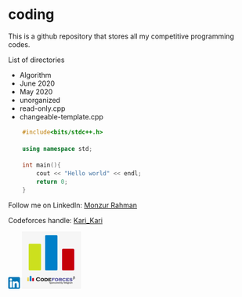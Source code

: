 # coding
This is a github repository that stores all my competitive programming codes.

List of directories

* Algorithm
* June 2020
* May 2020
* unorganized
* read-only.cpp
* changeable-template.cpp

```C++
    #include<bits/stdc++.h>

    using namespace std;

    int main(){
        cout << "Hello world" << endl;
        return 0;
    }
```



Follow me on LinkedIn: [Monzur Rahman](https://www.linkedin.com/in/monzur-rahman-baba02190/)

Codeforces handle: [Kari_Kari](https://codeforces.com/profile/Kari_Kari)

![LinkedIn](./utils/linkedin.png) ![Codeforces](./utils/codeforces.png )



